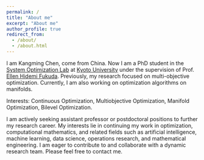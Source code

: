 ```yaml
---
permalink: /
title: "About me"
excerpt: "About me"
author_profile: true
redirect_from: 
  - /about/
  - /about.html
---
```


I am Kangming Chen, come from China. Now I am a PhD student in the [System Optimization Lab](http://www-optima.amp.i.kyoto-u.ac.jp/) at [Kyoto University](https://www.kyoto-u.ac.jp/) under the supervision of Prof. [Ellen Hidemi Fukuda](http://www-optima.amp.i.kyoto-u.ac.jp/staff_website/ellen/).
Previously, my research focused on multi-objective optimization. Currently, I am also working on optimization algorithms on manifolds.

<!-- I've been working on Manifold optimization recently. 
My research is currently centered around exploring vector optimization on Riemannian manifolds. This exploration notably includes the application and advancement of conjugate, proximal, and conditional gradient methods. --> 

Interests: Continuous Optimization, Multiobjective Optimization, Manifold Optimization, Bilevel Optimization.

<!--I am actively seeking assistant professor or postdoctoral positions to further my research career. I am passionate about continuing my work in optimization, mathematical engineering, and related fields and am eager to contribute to and collaborate with a dynamic research team. Please feel free to contact me.--> 
I am actively seeking assistant professor or postdoctoral positions to further my research career. My interests lie in continuing my work in optimization, computational mathematics, and related fields such as artificial intelligence, machine learning, data science, operations research, and mathematical engineering. I am eager to contribute to and collaborate with a dynamic research team. Please feel free to contact me.
